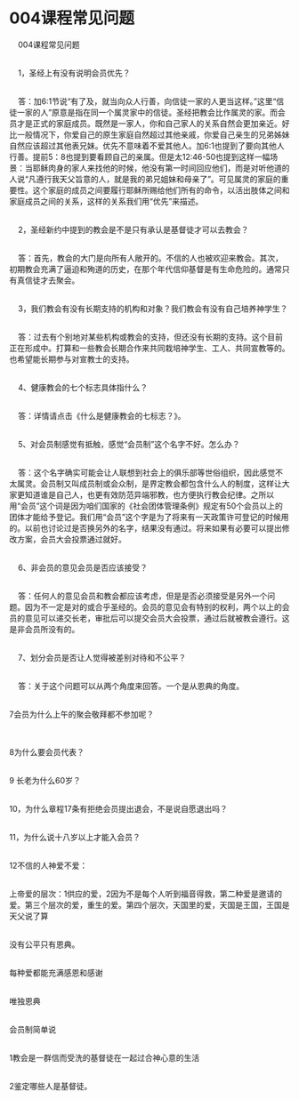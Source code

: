 # 004课程常见问题



<p>&nbsp; &nbsp; 004课程常见问题</p>

<p><br />
&nbsp; &nbsp; 1，圣经上有没有说明会员优先？</p>

<p><br />
&nbsp; &nbsp; 答：加6:1节说“有了及，就当向众人行善，向信徒一家的人更当这样。”这里“信徒一家的人”原意是指在同一个属灵家中的信徒。圣经把教会比作属灵的家。而会员才是正式的家庭成员。既然是一家人，你和自己家人的关系自然会更加亲近。好比一般情况下，你爱自己的原生家庭自然超过其他亲戚，你爱自己亲生的兄弟姊妹自然应该超过其他表兄妹。优先不意味着不爱其他人。加6:1也提到了要向其他人行善。提前5：8也提到要看顾自己的亲属。但是太12:46-50也提到这样一幅场景：当耶稣肉身的家人来找他的时候，他没有第一时间回应他们，而是对听他道的人说“凡遵行我天父旨意的人，就是我的弟兄姐妹和母亲了”。可见属灵的家庭的重要性。这个家庭的成员之间要履行耶稣所赐给他们所有的命令，以活出肢体之间和家庭成员之间的关系，这样的关系我们用“优先”来描述。</p>

<p><br />
&nbsp; &nbsp; 2，圣经新约中提到的教会是不是只有承认是基督徒才可以去教会？</p>

<p><br />
&nbsp; &nbsp; 答：首先，教会的大门是向所有人敞开的。不信的人也被欢迎来教会。其次，初期教会充满了逼迫和殉道的历史，在那个年代信仰基督是有生命危险的。通常只有真信徒才去聚会。</p>

<p><br />
&nbsp; &nbsp;&nbsp;3，我们教会有没有长期支持的机构和对象？我们教会有没有自己培养神学生？</p>

<p><br />
&nbsp; &nbsp; 答：过去有个别地对某些机构或教会的支持，但还没有长期的支持。这个目前正在形成中。打算和一些教会长期合作来共同栽培神学生、工人、共同宣教等的。也希望能长期参与对宣教士的支持。</p>

<p><br />
&nbsp; &nbsp; 4、健康教会的七个标志具体指什么？</p>

<p><br />
&nbsp; &nbsp; 答：详情请点击《什么是健康教会的七标志？》。</p>

<p><br />
&nbsp; &nbsp; 5、对会员制感觉有抵触，感觉“会员制”这个名字不好。怎么办？</p>

<p><br />
&nbsp; &nbsp; 答：这个名字确实可能会让人联想到社会上的俱乐部等世俗组织，因此感觉不太属灵。会员制又叫成员制或会众制，是界定教会都包含什么人的制度，这样让大家更知道谁是自己人，也更有效防范异端邪教，也方便执行教会纪律。之所以用“会员”这个词是因为咱们国家的《社会团体管理条例》规定有50个会员以上的团体才能给予登记。我们用“会员”这个字是为了将来有一天政策许可登记的时候用的。以前也讨论过是否换另外的名字，结果没有通过。将来如果有必要可以提出修改方案，会员大会投票通过就好。</p>

<p><br />
&nbsp; &nbsp; 6、非会员的意见会员是否应该接受？</p>

<p><br />
&nbsp; &nbsp; 答：任何人的意见会员和教会都应该考虑，但是是否必须接受是另外一个问题。因为不一定是对的或合乎圣经的。会员的意见会有特别的权利，两个以上的会员的意见可以递交长老，审批后可以提交会员大会投票，通过后就被教会遵行。这是非会员所没有的。</p>

<p><br />
&nbsp; &nbsp; 7、划分会员是否让人觉得被差别对待和不公平？</p>

<p><br />
&nbsp;&nbsp; &nbsp;答：关于这个问题可以从两个角度来回答。一个是从恩典的角度。</p>

<p><br />
7会员为什么上午的聚会敬拜都不参加呢？</p>

<p><br />
<br />
8为什么要会员代表？</p>

<p><br />
9 长老为什么60岁？</p>

<p><br />
10，为什么章程17条有拒绝会员提出退会，不是说自愿退出吗？</p>

<p><br />
11，为什么说十八岁以上才能入会员？</p>

<p><br />
12不信的人神爱不爱：</p>

<p><br />
上帝爱的层次：1供应的爱，2因为不是每个人听到福音得救，第二种爱是邀请的爱。第三个层次的爱，重生的爱。第四个层次，天国里的爱，天国是王国，王国是天父说了算</p>

<p><br />
没有公平只有恩典。</p>

<p><br />
每种爱都能充满感恩和感谢</p>

<p><br />
唯独恩典</p>

<p><br />
会员制简单说</p>

<p><br />
1教会是一群信而受洗的基督徒在一起过合神心意的生活</p>

<p><br />
2鉴定哪些人是基督徒。<br />
&nbsp;<br />
&nbsp;<br />
<br />
&nbsp; &nbsp; &nbsp; &nbsp; &nbsp; &nbsp;&nbsp;<br />
&nbsp;<br />
&nbsp;</p>